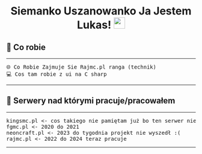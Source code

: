 <h1 align="center">
Siemanko Uszanowanko Ja Jestem Lukas!
	<a href="https://github.com/Bouaskaoun" target="_self">
		<img src="https://media.giphy.com/media/hvRJCLFzcasrR4ia7z/giphy.gif" width="30">
	</a>
</h1>

## 🧧 Co robie
<hr>
<pre>
🌐 Co Robie Zajmuje Sie Rajmc.pl ranga (technik)
💻 Cos tam robie z ui na C sharp
</pre>
<hr>

## 📕 Serwery nad którymi pracuje/pracowałem
<hr>
<pre>
kingsmc.pl <- cos takiego nie pamiętam już bo ten serwer nie istneje 2020
fgmc.pl <- 2020 do 2021
neoncraft.pl <- 2023 do tygodnia projekt nie wyszedł :(
rajmc.pl <- 2022 do 2024 teraz pracuje 
</pre>
<hr>
